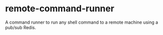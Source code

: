 # remote-command-runner
A command runner to run any shell command to a remote machine using a pub/sub Redis.
